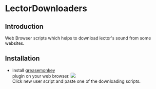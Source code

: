 # LectorDownloaders
## Introduction
Web Browser scripts which helps to download lector's sound from some websites.
## Installation
* Install <a href="https://addons.mozilla.org/en-US/firefox/addon/greasemonkey/">greasemonkey</a><br /> plugin on your web browser.
<img src="https://imgur.com/ozfx2kE.png"><br />
Click new user script and paste one of the downloading scripts.

